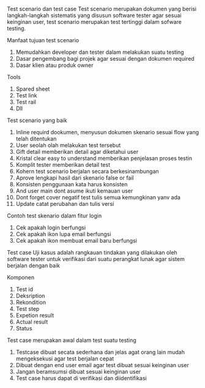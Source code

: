 Test scenario dan test case
Test scenario merupakan dokumen yang berisi langkah-langkah sistematis yang disusun software tester agar sesuai keinginan user, test scenario merupakan test tertinggi dalam sofware testing.

Manfaat tujuan test scenario
1. Memudahkan developer dan tester dalam melakukan suatu testing
2. Dasar pengembang bagi projek agar sesuai dengan dokumen required
3. Dasar klien atau produk owner

Tools 
1.	Spared sheet
2.	Test link
3.	Test rail
4.	Dll

Test scenario yang baik
1.	Inline requird dookumen, menyusun dokumen skenario sesuai flow yang telah ditentukan
2.	User seolah olah melakukan test tersebut
3.	Gift detail memberikan detail agar diketahui user
4.	Kristal clear easy to understand memberikan penjelasan proses testin
5.	Komplit tester memberikan detail test
6.	Kohern test scenario berjalan secara berkesinambungan
7.	Aprove lengkapi hasil dari skenario false or fail
8.	Konsisten penggunaan kata harus konsisten
9.	And user main dont asume ikuti kemauan user
10.	Dont forget cover negatif test tulis semua kemungkinan yanv ada
11.	Update catat perubahan dan tulis versi

Contoh test skenario dalam fitur login
1.	Cek apakah login berfungsi
2.	Cek apakah ikon lupa email berfungsi
3.	Cek apakah ikon membuat email baru berfungsi

Test case 
Uji kasus adalah rangkauan tindakan yang dilakukan oleh software tester untuk verifikasi dari suatu perangkat lunak agar sistem berjalan dengan baik

Komponen
1.	Test id
2.	Deksription
3.	Rekondition
4.	Test step
5.	Expetion result
6.	Actual result
7.	Status

Test case merupakan awal dalam test suatu testing
1.	Testcase dibuat secata sederhana dan jelas agat orang lain mudah mengeksekusi agar test berjalan cepat
2.	Dibuat dengan end user email agar test dibuat sesuai keinginan user
3.	Jangan beramsumsi dibuat sesuai keinginan user
4.	Test case harus dapat di verifikasi dan diidentifikasi
